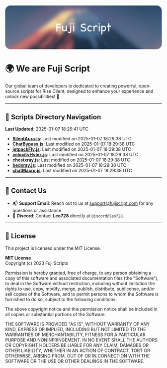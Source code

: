 ![Banner](.github/b.webp)

# 🌍 **We are Fuji Script**

Our global team of developers is dedicated to creating powerful, open-source scripts for Rise Client, designed to enhance your experience and unlock new possibilities! 🌟

---
<!-- SCRIPTS_NAVIGATION_START -->
## 📂 **Scripts Directory Navigation**

**Last Updated**: 2025-01-07 18:29:41 UTC

- **[SilentAura.js](scripts/SilentAura.js)**: Last modified on 2025-01-07 18:29:38 UTC
- **[ChatBypass.js](scripts/ChatBypass.js)**: Last modified on 2025-01-07 18:29:38 UTC
- **[jetpackFly.js](scripts/jetpackFly.js)**: Last modified on 2025-01-07 18:29:38 UTC
- **[velocityHylex.js](scripts/velocityHylex.js)**: Last modified on 2025-01-07 18:29:38 UTC
- **[chestxray.js](scripts/chestxray.js)**: Last modified on 2025-01-07 18:29:38 UTC
- **[bedxray.js](scripts/bedxray.js)**: Last modified on 2025-01-07 18:29:38 UTC
- **[chatMacro.js](scripts/chatMacro.js)**: Last modified on 2025-01-07 18:29:38 UTC

<!-- SCRIPTS_NAVIGATION_END -->

---

## 💬 **Contact Us**  
- 📬 **Support Email**: Reach out to us at [support@fujiscript.com](mailto:support@fujiscript.com) for any questions or assistance.  
- 💬 **Discord**: Contact **Leo728** directly at `Discord@leo728`.

---

## 📜 **License**

This project is licensed under the MIT License.  

**MIT License**  
Copyright (c) 2023 Fuji Scripts  

Permission is hereby granted, free of charge, to any person obtaining a copy of this software and associated documentation files (the "Software"), to deal in the Software without restriction, including without limitation the rights to use, copy, modify, merge, publish, distribute, sublicense, and/or sell copies of the Software, and to permit persons to whom the Software is furnished to do so, subject to the following conditions:  

The above copyright notice and this permission notice shall be included in all copies or substantial portions of the Software.  

THE SOFTWARE IS PROVIDED "AS IS", WITHOUT WARRANTY OF ANY KIND, EXPRESS OR IMPLIED, INCLUDING BUT NOT LIMITED TO THE WARRANTIES OF MERCHANTABILITY, FITNESS FOR A PARTICULAR PURPOSE AND NONINFRINGEMENT. IN NO EVENT SHALL THE AUTHORS OR COPYRIGHT HOLDERS BE LIABLE FOR ANY CLAIM, DAMAGES OR OTHER LIABILITY, WHETHER IN AN ACTION OF CONTRACT, TORT OR OTHERWISE, ARISING FROM, OUT OF OR IN CONNECTION WITH THE SOFTWARE OR THE USE OR OTHER DEALINGS IN THE SOFTWARE.  
